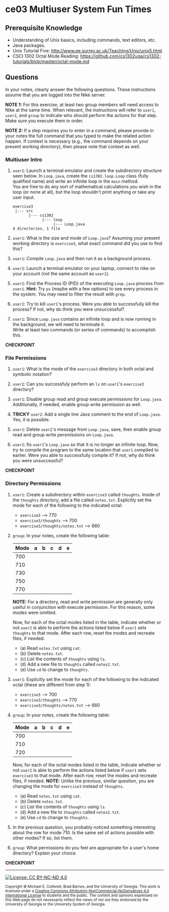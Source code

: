 # ce03 Multiuser System Fun Times

## Prerequisite Knowledge

* Understanding of Unix basics, including commands, text editors, etc.
* Java packages.
* Unix Tutorial Five: http://www.ee.surrey.ac.uk/Teaching/Unix/unix5.html
* CSCI 1302 Octal Mode Reading: https://github.com/cs1302uga/cs1302-tutorials/blob/master/octal-mode.md

## Questions

In your notes, clearly answer the following questions. These instructions assume that you are 
logged into the Nike server. 

**NOTE 1:** For this exercise, at least two group members will need
access to Nike at the same time. When relevant, the instructions will refer to `user1`, `user2`, and `group` to indicate 
who should perform the actions for that step. Make sure you execute them in order.

**NOTE 2:** If a step requires you to enter in a command, please provide in your notes the full command that you 
typed to make the related action happen. If context is necessary (e.g., the command depends on your 
present working directory), then please note that  context as well.

### Multiuser Intro

1. `user1`: Launch a terminal emulator and create the subdirectory structure seen below. 
   In `Loop.java`, create the `cs1302.loop.Loop` class (fully qualified name) and write an infinite 
   loop in the `main` method.  
   You are free to do any sort of mathematical calculations you wish in
   the loop (or none at all), but the loop shouldn't print anything or take any user input.

   ```
   exercise3
    |--- src
          |--- cs1302
                |--- loop
                     |--- Loop.java
   4 directories, 1 file
   ```
   
1. `user1`: What is the size and mode of `Loop.java`?  Assuming your present working directory is `exercise3`, what exact command did you
use to find this?

1. `user1`: Compile `Loop.java` and then run it as a background process.

1. `user2`: Launch a terminal emulator on your laptop, connect to nike on your account (not the same account as `user1`).

1. `user2`: Find the Process ID (PID) of the executing `Loop.java` process from `user1`.
**Hint:** Try `ps` (maybe with a few options) to see every process in the system. You may need to filter the result with `grep`.

1. `user2`: Try to kill `user1`'s process. Were you able to successfully kill the process?  If not, why do 
think you were unsuccessful?

1. `user1`: Since `Loop.java` contains an infinite loop and is now running in the background, we will need to terminate it.  
Write at least two commands (or series of commands) to accomplish this.

**CHECKPOINT**
    
### File Permissions

1. `user1`: What is the mode of the `exercise3` directory in both octal and symbolic notation?

1. `user2`: Can you successfuly perform an `ls` on `user1`'s `exercise3` directory?

1. `user1`: Disable group read and group execute permissions for `Loop.java`. Additionally, 
if needed, enable group write permission as well. 

1. **TRICKY** `user2`: Add a single line Java comment to the end of `Loop.java`. Yes, it is possible. 

1. `user1`: Delete `user2`'s message from `Loop.java`, save, then enable group read and group write persmissions
on `Loop.java`.

1. `user2`: fix `user1`'s `Loop.java` so that it is no longer an infinite loop.  Now, try to compile the program
to the same location that `user1` compiled to earlier. Were you able to successfully compile it?  If not, why do 
think you were unsuccessful?

**CHECKPOINT** 
    
### Directory Permissions

1. `user1`: Create a subdirectory within `exercise3` called `thoughts`. Inside of the `thoughts` directory, 
add a file called `notes.txt`. Explicitly set the mode for each of the following to the indicated octal:
   * `exercise3` --> 770
   * `exercise3/thoughts` --> 700
   * `exercise3/thoughts/notes.txt` --> 660

1. `group`: In your notes, create the following table:

   | Mode | a | b | c | d | e |
   |------|---|---|---|---|---|
   | 700  |
   | 710  |
   | 730  |
   | 750  |
   | 770  |
   
   **NOTE:** For a directory, read and write permission are generally only useful in conjunction with
   execute permission. For this reason, some modes were omitted. 

   Now, for each of the octal modes listed in the table, indicate whether or not `user2` is able to
   perform the actions listed below if `user1` sets `thoughts` to that mode. After each row, reset the
   modes and recreate files, if needed.

      * (a) Read `notes.txt` using `cat`.
      * (b) Delete `notes.txt`.
      * (c) List the contents of `thoughts` using `ls`.
      * (d) Add a new file to `thoughts` called `notes2.txt`.
      * (e) Use `cd` to change to `thoughts`.
   
1. `user1`: Explicitly set the mode for each of the following to the indicated octal (these are different from step 1):
   * `exercise3` --> 700
   * `exercise3/thoughts` --> 770
   * `exercise3/thoughts/notes.txt` --> 660

1. `group`: In your notes, create the following table:

   | Mode | a | b | c | d | e |
   |------|---|---|---|---|---|
   | 700  |
   | 710  |
   | 720  |

   Now, for each of the octal modes listed in the table, indicate whether or not `user2` is able to
   perform the actions listed below if `user1` sets `exercise3` to that mode. After each row, reset the
   modes and recreate files, if needed. **NOTE:** Unlike the previous, similar question, you are changing
   the mode for `exercise3` instead of `thoughts`.

      * (a) Read `notes.txt` using `cat`.
      * (b) Delete `notes.txt`.
      * (c) List the contents of `thoughts` using `ls`.
      * (d) Add a new file to `thoughts` called `notes2.txt`.
      * (e) Use `cd` to change to `thoughts`. 

1. In the previous question, you probably noticed something interesting about the row for mode 710.
Is the same set of actions possible with other modes? If so, list them. 

1. `group`: What permissions do you feel are appropriate for a user's home directory?
Explain your choice.

**CHECKPOINT** 

<hr/>

[![License: CC BY-NC-ND 4.0](https://img.shields.io/badge/License-CC%20BY--NC--ND%204.0-lightgrey.svg)](http://creativecommons.org/licenses/by-nc-nd/4.0/)

<small>
Copyright &copy; Michael E. Cotterell, Brad Barnes, and the University of Georgia.
This work is licensed under a <a rel="license" href="http://creativecommons.org/licenses/by-nc-nd/4.0/">Creative Commons Attribution-NonCommercial-NoDerivatives 4.0 International License</a> to students and the public.
The content and opinions expressed on this Web page do not necessarily reflect the views of nor are they endorsed by the University of Georgia or the University System of Georgia.
</small>
